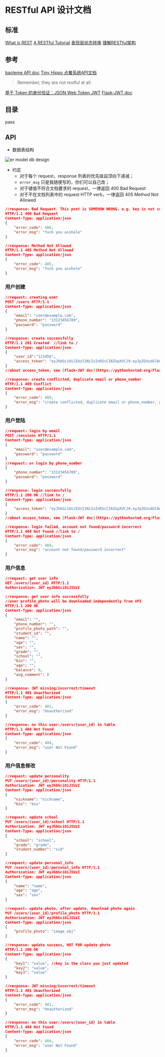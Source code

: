 # RESTful API 设计文档

## 标准

[What is REST](https://restfulapi.net/)
[A RESTful Tutorial](https://www.restapitutorial.com/)
[表现层状态转换](https://zh.wikipedia.org/wiki/%E8%A1%A8%E7%8E%B0%E5%B1%82%E7%8A%B6%E6%80%81%E8%BD%AC%E6%8D%A2)
[理解RESTful架构](http://www.ruanyifeng.com/blog/2011/09/restful.html)

## 参考
[baoleme API doc](https://baoleme.github.io/API-document/#/)
[Tiny Hippo 点餐系统API文档](https://rookies-sysu.github.io/Dashboard/07-03-API)
> Remember, they are not restful at all.


[基于 Token 的身份验证：JSON Web Token JWT](https://ninghao.net/blog/2834)
[Flask-JWT doc](https://pythonhosted.org/Flask-JWT/)


## 目录

pass

## API

- 数据表结构

![er model db design](https://imgchr.com/i/AIKv7V)

- 约定
    - 对于每个 request，response 列表的优先级自顶向下递减；
    - `error_msg` 只是我随便写的，你们可以自己改；
    - 对于键值不符合文档要求的 request，一律返回 400 Bad Request
    - 对于不在文档列表中的 request HTTP verb，一律返回 405 Method Not Allowed
```json
//response: Bad Request. This post is SOMEHOW WRONG. e.g. key is not correct, or value contain not-allowed characters (just like attacker)
HTTP/1.1 400 Bad Request
Content-Type: application/json
{
    "error_code": 400,
    "error_msg": "fuck you asshole"
}
```
```json
//response: Method Not Allowed
HTTP/1.1 405 Method Not Allowed
Content-Type: application/json
{
    "error_code": 405,
    "error_msg": "fuck you asshole"
}
```

### 用户创建

```json
//request: creating user 
POST /users HTTP/1.1
Content-Type: application/json
{
    "email": "user@example.com",
    "phone_number": "13123456789",
    "password": "password"
}
```

```json
//response: create successfully
HTTP/1.1 201 Created  //link to /
Content-Type: application/json
{
    "user_id":"123456",
    "access_token": "eyJhbGciOiJIUzI1NiIsInR5cCI6IkpXVCJ9.eyJpZGVudGl0eSI6MSwiaWF0IjoxNDQ0OTE3NjQwLCJuYmYiOjE0NDQ5MTc2NDAsImV4cCI6MTQ0NDkxNzk0MH0.KPmI6WSjRjlpzecPvs3q_T3cJQvAgJvaQAPtk1abC_E"
}
//about access_token, see [Flask-JWT doc](https://pythonhosted.org/Flask-JWT/) for further information.

//response: create conflicted, duplicate email or phone_number
HTTP/1.1 409 Conflict
Content-Type: application/json
{
    "error_code": 409,
    "error_msg": "create conflicted, duplicate email or phone_number, goto login"
}
```

### 用户登陆

```json
//request: login by email
POST /sessions HTTP/1.1
Content-Type: application/json
{
    "email": "user@example.com",
    "password": "password"
}
//request: or login by phone_number
{
    "phone_number": "13123456789",
    "password": "password"
}
```

```json
//response: login successfully
HTTP/1.1 200 OK //link to /
Content-Type: application/json
{
    "access_token": "eyJhbGciOiJIUzI1NiIsInR5cCI6IkpXVCJ9.eyJpZGVudGl0eSI6MSwiaWF0IjoxNDQ0OTE3NjQwLCJuYmYiOjE0NDQ5MTc2NDAsImV4cCI6MTQ0NDkxNzk0MH0.KPmI6WSjRjlpzecPvs3q_T3cJQvAgJvaQAPtk1abC_E"
}
//about access_token, see [Flask-JWT doc](https://pythonhosted.org/Flask-JWT/) for further information.

//response: login failed, account not found/password incorrect
HTTP/1.1 404 Not Found //link to /
Content-Type: application/json
{
    "error_code": 404,
    "error_msg": "account not found/password incorrect"
}
```

### 用户信息

```json
//request: get user info
GET /users/{user_id} HTTP/1.1
Authorization: JWT eyJhbGciOiJIUzI
```

```json
//response: get user info successfully
//user profile_photo will be downloaded independently from API
HTTP/1.1 200 OK
Content-Type: application/json
{
    "email": "",
    "phone_number": "",
    "profile_photo_path": "",
    "student_id": "",
    "name": "",
    "age": "",
    "sex": "",
    "grade": "",
    "school": "",
    "bio": "",
    "age": "",
    "balance": 0,
    "avg_comment": 0
}

//response: JWT missing/incorrect/timeout
HTTP/1.1 401 Unauthorized
Content-Type: application/json
{
    "error_code": 401,
    "error_msg": "Unauthorized"
}

//response: no this user:/users/{user_id} in table
HTTP/1.1 404 Not Found
Content-Type: application/json
{
    "error_code": 404,
    "error_msg": "user Not Found"
}
```

### 用户信息修改

```json
//request: update personality
PUT /users/{user_id}/personality HTTP/1.1
Authorization: JWT eyJhbGciOiJIUzI
Content-Type: application/json
{
    "nickname": "nickname",
    "bio": "bio"
}

//request: update school
PUT /users/{user_id}/school HTTP/1.1
Authorization: JWT eyJhbGciOiJIUzI
Content-Type: application/json
{
    "school": "school",
    "grade": "grade",
    "student_number": "sid"
}

//request: update personal_info
PUT /users/{user_id}/personal_info HTTP/1.1
Authorization: JWT eyJhbGciOiJIUzI
Content-Type: application/json
{
    "name": "name",
    "age": "age",
    "sex": "sex"
}

//request: update photo, after update, download photo again
PUT /users/{user_id}/profile_photo HTTP/1.1
Authorization: JWT eyJhbGciOiJIUzI
Content-Type: application/json
{
    "profile_photo": "image_obj"
}
```

```json
//response: update success, NOT FOR update photo
HTTP/1.1 200 OK
Content-Type: application/json
{
    "key1": "value", //key is the class you just updated
    "key2": "value",
    "key3": "value"
}

//response: JWT missing/incorrect/timeout
HTTP/1.1 401 Unauthorized
Content-Type: application/json
{
    "error_code": 401,
    "error_msg": "Unauthorized"
}

//response: no this user:/users/{user_id} in table
HTTP/1.1 404 Not Found
Content-Type: application/json
{
    "error_code": 404,
    "error_msg": "user Not Found"
}
```

